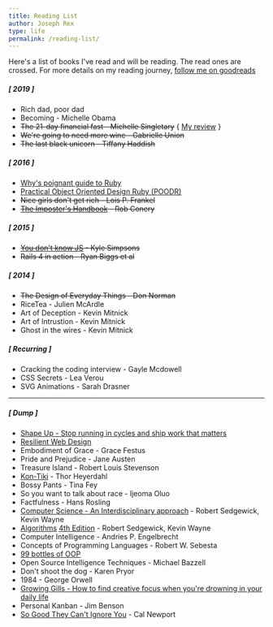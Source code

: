 ```yaml
---
title: Reading List
author: Joseph Rex
type: life
permalink: /reading-list/
---
```

Here's a list of books I've read and will be reading. The read ones are crossed.
For more details on my reading journey, [follow me on goodreads][15]

##### [ 2019 ]
- Rich dad, poor dad
- Becoming - Michelle Obama
- <del>The 21-day financial fast - Michelle Singletary</del> { [My review][16] }
- <del>We're going to need more wine - Gabrielle Union</del>
- <del>The last black unicorn - Tiffany Haddish</del>

##### [ 2016 ]
- [Why's poignant guide to Ruby][1]
- [Practical Object Oriented Design Ruby (POODR)][2]
- <del>Nice girls don't get rich - Lois P. Frankel</del>
- <del>[The Imposter's Handbook][6] - Rob Conery</del>

##### [ 2015 ]
- <del>[You don't know JS][5] - Kyle Simpsons</del>
- <del>Rails 4 in action - Ryan Biggs et al</del>

##### [ 2014 ]
- <del>The Design of Everyday Things - Don Norman</del>
- RiceTea - Julien McArdle
- Art of Deception - Kevin Mitnick
- Art of Intrustion - Kevin Mitnick
- Ghost in the wires - Kevin Mitnick

##### [ Recurring ]
- Cracking the coding interview - Gayle Mcdowell
- CSS Secrets - Lea Verou
- SVG Animations - Sarah Drasner

<hr>

##### [ Dump ]
- [Shape Up - Stop running in cycles and ship work that matters][17]
- [Resilient Web Design][18]
- Embodiment of Grace - Grace Festus
- Pride and Prejudice - Jane Austen
- Treasure Island - Robert Louis Stevenson
- [Kon-Tiki][7] - Thor Heyerdahl
- Bossy Pants - Tina Fey
- So you want to talk about race - Ijeoma Oluo
- Factfulness - Hans Rosling
- [Computer Science - An Interdisciplinary approach][10] - Robert Sedgewick, Kevin Wayne
- [Algorithms][11] [4th Edition][12] - Robert Sedgewick, Kevin Wayne
- Computer Intelligence - Andries P. Engelbrecht
- Concepts of Programming Languages - Robert W. Sebesta
- [99 bottles of OOP][14]
- Open Source Intelligence Techniques - Michael Bazzell
- Don't shoot the dog - Karen Pryor
- 1984 - George Orwell
- [Growing Gills - How to find creative focus when you're drowning in your daily life][13]
- Personal Kanban - Jim Benson
- [So Good They Can't Ignore You][3] - Cal Newport


[1]:http://mislav.uniqpath.com/poignant-guide/
[2]:http://www.poodr.com
[3]:https://www.amazon.com/Good-They-Cant-Ignore-You/dp/1455509124
[5]:https://github.com/getify/You-Dont-Know-JS
[6]:https://bigmachine.io/products/the-imposters-handbook/
[7]:https://www.amazon.com/Kon-Tiki-Across-Pacific-Thor-Heyerdahl/dp/0671726528
[10]:https://www.amazon.com/gp/product/0134076427/
[11]:https://www.amazon.com/gp/product/032157351X/
[12]:http://algs4.cs.princeton.edu/home/
[13]:https://www.amazon.com/dp/B07284HSHQ/
[14]:https://www.sandimetz.com/99bottles
[15]:https://www.goodreads.com/user/show/22575742-joseph-rex
[16]:https://www.goodreads.com/review/show/2801800510
[17]:https://basecamp.com/shapeup
[18]:https://resilientwebdesign.com/introduction/
